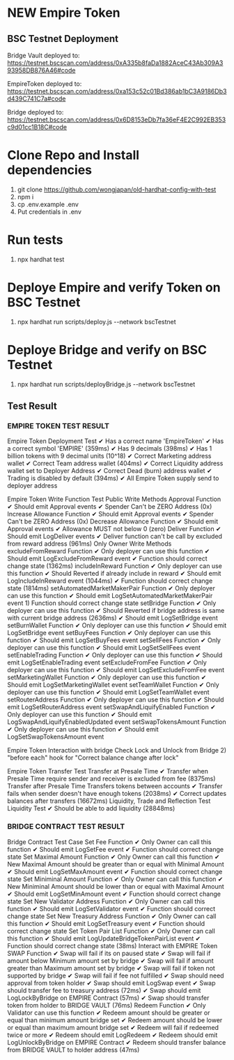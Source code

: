 # NEW Empire Token

## BSC Testnet Deployment

Bridge Vault deployed to: https://testnet.bscscan.com/address/0xA335b8faDa1882AceC43Ab309A393958DB876A46#code

EmpireToken deployed to: https://testnet.bscscan.com/address/0xa153c52c01Bd386ab1bC3A9186Db3d439C741C7a#code

Bridge deployed to: https://testnet.bscscan.com/address/0x6D8153eDb7fa36eF4E2C992EB353c9d01cc1B18C#code

# Clone Repo and Install dependencies

1. git clone https://github.com/wongjapan/old-hardhat-config-with-test
2. npm i
3. cp .env.example .env
4. Put credentials in .env

# Run tests

1. npx hardhat test

# Deploye Empire and verify Token on BSC Testnet

1. npx hardhat run scripts/deploy.js --network bscTestnet

# Deploye Bridge and verify on BSC Testnet

1. npx hardhat run scripts/deployBridge.js --network bscTestnet

## Test Result

### EMPIRE TOKEN TEST RESULT

Empire Token Deployment Test
✔ Has a correct name 'EmpireToken'
✔ Has a correct symbol 'EMPIRE' (359ms)
✔ Has 9 decimals (398ms)
✔ Has 1 billion tokens with 9 decimal units (10^18)
✔ Correct Marketing address wallet
✔ Correct Team address wallet (404ms)
✔ Correct Liquidity address wallet set to Deployer Address
✔ Correct Dead (burn) address wallet
✔ Trading is disabled by default (394ms)
✔ All Empire Token supply send to deployer address

Empire Token Write Function Test
Public Write Methods
Approval Function
✔ Should emit Approval events
✔ Spender Can't be ZERO Address (0x)
Increase Allowance Function
✔ Should emit Approval events
✔ Spender Can't be ZERO Address (0x)
Decrease Allowance Function
✔ Should emit Approval events
✔ Allowance MUST not below 0 (zero)
Deliver Function
✔ Should emit LogDeliver events
✔ Deliver function can't be call by excluded from reward address (961ms)
Only Owner Write Methods
excludeFromReward Function
✔ Only deployer can use this function
✔ Should emit LogExcludeFromReward event
✔ Function should correct change state (1362ms)
includeInReward Function
✔ Only deployer can use this function
✔ Should Reverted if already include in reward
✔ Should emit LogIncludeInReward event (1044ms)
✔ Function should correct change state (1814ms)
setAutomatedMarketMakerPair Function
✔ Only deployer can use this function
✔ Should emit LogSetAutomatedMarketMakerPair event 1) Function should correct change state
setBridge Function
✔ Only deployer can use this function
✔ Should Reverted if bridge address is same with current bridge address (2636ms)
✔ Should emit LogSetBridge event
setBurnWallet Function
✔ Only deployer can use this function
✔ Should emit LogSetBridge event
setBuyFees Function
✔ Only deployer can use this function
✔ Should emit LogSetBuyFees event
setSellFees Function
✔ Only deployer can use this function
✔ Should emit LogSetSellFees event
setEnableTrading Function
✔ Only deployer can use this function
✔ Should emit LogSetEnableTrading event
setExcludeFromFee Function
✔ Only deployer can use this function
✔ Should emit LogSetExcludeFromFee event
setMarketingWallet Function
✔ Only deployer can use this function
✔ Should emit LogSetMarketingWallet event
setTeamWallet Function
✔ Only deployer can use this function
✔ Should emit LogSetTeamWallet event
setRouterAddress Function
✔ Only deployer can use this function
✔ Should emit LogSetRouterAddress event
setSwapAndLiquifyEnabled Function
✔ Only deployer can use this function
✔ Should emit LogSwapAndLiquifyEnabledUpdated event
setSwapTokensAmount Function
✔ Only deployer can use this function
✔ Should emit LogSetSwapTokensAmount event

Empire Token Interaction with bridge
Check Lock and Unlock from Bridge 2) "before each" hook for "Correct balance change after lock"

Empire Token Transfer Test
Transfer at Presale Time
✔ Transfer when Presale Time require sender and receiver is excluded from fee (8375ms)
Transfer after Presale Time
Transfers tokens between accounts
✔ Transfer fails when sender doesn't have enough tokens (2038ms)
✔ Correct updates balances after transfers (16672ms)
Liquidity, Trade and Reflection Test
Liquidity Test
✔ Should be able to add liquidity (28848ms)

### BRIDGE CONTRACT TEST RESULT

Bridge Contract Test Case
Set Fee Function
✔ Only Owner can call this function
✔ Should emit LogSetFee event
✔ Function should correct change state
Set Maximal Amount Function
✔ Only Owner can call this function
✔ New Maximal Amount should be greater than or equal with Minimal Amount
✔ Should emit LogSetMaxAmount event
✔ Function should correct change state
Set Miniminal Amount Function
✔ Only Owner can call this function
✔ New Miniminal Amount should be lower than or equal with Maximal Amount
✔ Should emit LogSetMinAmount event
✔ Function should correct change state
Set New Validator Address Function
✔ Only Owner can call this function
✔ Should emit LogSetValidator event
✔ Function should correct change state
Set New Treasury Address Function
✔ Only Owner can call this function
✔ Should emit LogSetTreasury event
✔ Function should correct change state
Set Token Pair List Function
✔ Only Owner can call this function
✔ Should emit LogUpdateBridgeTokenPairList event
✔ Function should correct change state (38ms)
Interact with EMPIRE Token
SWAP Function
✔ Swap will fail if its on paused state
✔ Swap will fail if amount below Minimum amount set by bridge
✔ Swap will fail if amount greater than Maximum amount set by bridge
✔ Swap will fail if token not supported by bridge
✔ Swap will fail if fee not fulfilled
✔ Swap should need approval from token holder
✔ Swap should emit LogSwap event
✔ Swap should transfer fee to treasury address (72ms)
✔ Swap should emit LogLockByBridge on EMPIRE Contract (57ms)
✔ Swap should transfer token from holder to BRIDGE VAULT (76ms)
Redeem Function
✔ Only Validator can use this function
✔ Redeem amount should be greater or equal than minimum amount bridge set
✔ Redeem amount should be lower or equal than maximum amount bridge set
✔ Redeem will fail if redeemed twice or more
✔ Redeem should emit LogRedeem
✔ Redeem should emit LogUnlockByBridge on EMPIRE Contract
✔ Redeem should transfer balance from BRIDGE VAULT to holder address (47ms)
